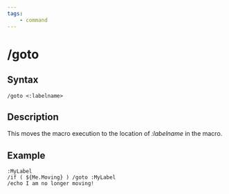 ```yaml
---
tags:
    - command
---
```

# /goto

## Syntax

```eqcommand
/goto <:labelname>
```

## Description

This moves the macro execution to the location of _:labelname_ in the macro.

## Example

```text
:MyLabel
/if ( ${Me.Moving} ) /goto :MyLabel
/echo I am no longer moving!
```

